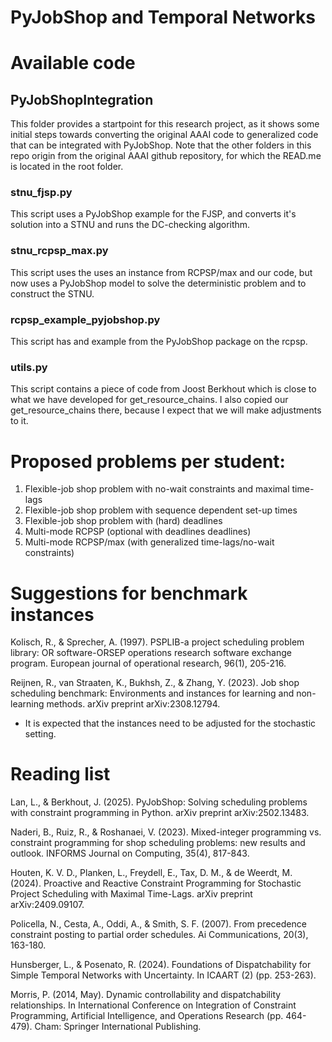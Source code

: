 PyJobShop and Temporal Networks
====

# Available code
## PyJobShopIntegration
This folder provides a startpoint for this research project, as it shows some initial steps towards converting the original 
AAAI code to generalized code that can be integrated with PyJobShop. Note that the other folders in this repo origin from
the original AAAI github repository, for which the READ.me is located in the root folder.

### stnu_fjsp.py
This script uses a PyJobShop example for the FJSP, and converts it's solution into a STNU and runs the DC-checking algorithm.

### stnu_rcpsp_max.py
This script uses the uses an instance from RCPSP/max and our code, but now uses a PyJobShop model to solve the deterministic problem and to construct the STNU.

### rcpsp_example_pyjobshop.py
This script has and example from the PyJobShop package on the rcpsp.

### utils.py
This script contains a piece of code from Joost Berkhout which is close to what we have developed for get_resource_chains. I also copied our get_resource_chains there, because I expect that we will make adjustments to it.

# Proposed problems per student:
1. Flexible-job shop problem with no-wait constraints and maximal time-lags
2. Flexible-job shop problem with sequence dependent set-up times
3. Flexible-job shop problem with (hard) deadlines
4. Multi-mode RCPSP (optional with deadlines deadlines)
5. Multi-mode RCPSP/max (with generalized time-lags/no-wait constraints)


# Suggestions for benchmark instances 

Kolisch, R., & Sprecher, A. (1997). PSPLIB-a project scheduling problem library: OR software-ORSEP operations research software exchange program. European journal of operational research, 96(1), 205-216.

Reijnen, R., van Straaten, K., Bukhsh, Z., & Zhang, Y. (2023). Job shop scheduling benchmark: Environments and instances for learning and non-learning methods. arXiv preprint arXiv:2308.12794.

* It is expected that the instances need to be adjusted for the stochastic setting.


# Reading list 
Lan, L., & Berkhout, J. (2025). PyJobShop: Solving scheduling problems with constraint programming in Python. arXiv preprint arXiv:2502.13483.

Naderi, B., Ruiz, R., & Roshanaei, V. (2023). Mixed-integer programming vs. constraint programming for shop scheduling problems: new results and outlook. INFORMS Journal on Computing, 35(4), 817-843.

Houten, K. V. D., Planken, L., Freydell, E., Tax, D. M., & de Weerdt, M. (2024). Proactive and Reactive Constraint Programming for Stochastic Project Scheduling with Maximal Time-Lags. arXiv preprint arXiv:2409.09107.

Policella, N., Cesta, A., Oddi, A., & Smith, S. F. (2007). From precedence constraint posting to partial order schedules. Ai Communications, 20(3), 163-180.

Hunsberger, L., & Posenato, R. (2024). Foundations of Dispatchability for Simple Temporal Networks with Uncertainty. In ICAART (2) (pp. 253-263).

Morris, P. (2014, May). Dynamic controllability and dispatchability relationships. In International Conference on Integration of Constraint Programming, Artificial Intelligence, and Operations Research (pp. 464-479). Cham: Springer International Publishing.





